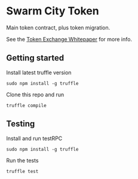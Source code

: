 # Swarm City Token

Main token contract, plus token migration.

See the [Token Exchange Whitepaper](https://github.com/swarmcity/sc-token/blob/master/token-exchange-miniwhitepaper.md) for more info.

## Getting started

Install latest truffle version

```sudo npm install -g truffle```

Clone this repo and run

```truffle compile```

## Testing

Install and run testRPC

```sudo npm install -g truffle```

Run the tests

```truffle test```



